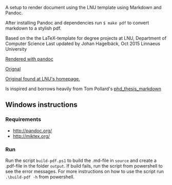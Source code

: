 A setup to render document using the LNU template using Markdown and Pandoc.

After installing Pandoc and dependencies run `$ make pdf` to convert markdown to a stylish pdf.

Based on the the LaTeX-template for degree projects at LNU, Department of Computer Science
Last updated by Johan Hagelbäck, Oct 2015
Linnaeus University

[Rendered with pandoc](https://dl.dropboxusercontent.com/u/2202977/thesis.pdf)

[Orignal](https://dl.dropboxusercontent.com/u/2202977/original.pdf)

[Original found at LNU's homepage.](https://coursepress.lnu.se/subject/thesis-projects/report/)

Is inspired and borrows heavily from Tom Pollard's [phd_thesis_markdown](https://github.com/tompollard/phd_thesis_markdown)

## Windows instructions
### Requirements
 - http://pandoc.org/
 - http://miktex.org/

### Run
Run the script `build-pdf.ps1` to build the .md-file in `source` and create a .pdf-file in the folder `output`. If build fails, run the script from powershell to see the error messages. For more instructions on how to use the script run `.\build-pdf -h` from powershell. 

